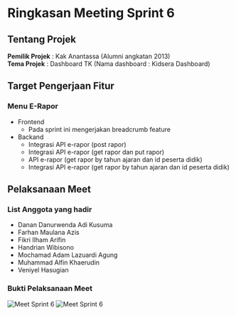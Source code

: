 # Ringkasan Meeting Sprint 6

## Tentang Projek

**Pemilik Projek** : Kak Anantassa (Alumni angkatan 2013) <br>
**Tema Projek** : Dashboard TK (Nama dashboard : Kidsera Dashboard)

## Target Pengerjaan Fitur
### Menu E-Rapor
- Frontend 
  - Pada sprint ini mengerjakan breadcrumb feature
- Backand
  - Integrasi API e-rapor (post rapor)
  - Integrasi API e-rapor (get rapor dan put rapor)
  - API e-rapor (get rapor by tahun ajaran dan id peserta didik)
  - Integrasi API e-rapor (get rapor by tahun ajaran dan id peserta didik)

## Pelaksanaan Meet

### List Anggota yang hadir

- Danan Danurwenda Adi Kusuma
- Farhan Maulana Azis
- Fikri Ilham Arifin
- Handrian Wibisono
- Mochamad Adam Lazuardi Agung
- Muhammad Alfin Khaerudin
- Veniyel Hasugian

### Bukti Pelaksanaan Meet
![Meet Sprint 6](https://imgur.com/r25M23u.png)
![Meet Sprint 6](https://imgur.com/rWE2nCb.png)
